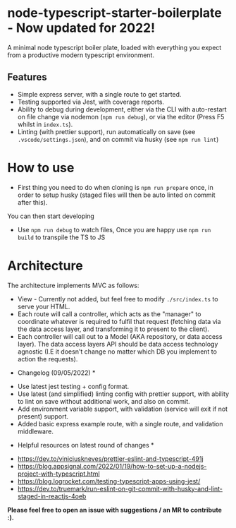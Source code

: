 # node-typescript-starter-boilerplate - Now updated for 2022!

A minimal node typescript boiler plate, loaded with everything you expect from a productive modern typescript environment.

## Features

- Simple express server, with a single route to get started.
- Testing supported via Jest, with coverage reports.
- Ability to debug during development, either via the CLI with auto-restart on file change via nodemon (`npm run debug`), or via the editor (Press F5 whilst in `index.ts`).
- Linting (with prettier support), run automatically on save (see `.vscode/settings.json`), and on commit via husky (see `npm run lint`)

# How to use

- First thing you need to do when cloning is `npm run prepare` once, in order to setup husky (staged files will then be auto linted on commit after this).

You can then start developing
- Use `npm run debug` to watch files, Once you are happy use `npm run build` to transpile the TS to JS

# Architecture

The architecture implements MVC as follows:
- View - Currently not added, but feel free to modify `./src/index.ts` to serve your HTML.
- Each route will call a controller, which acts as the "manager" to coordinate whatever is required to fulfil that request (fetching data via the data access layer, and transforming it to present to the client).
- Each controller will call out to a Model (AKA repository, or data access layer). The data access layers API should be data access technology agnostic (I.E it doesn't change no matter which DB you implement to action the requests).

* Changelog (09/05/2022) *

- Use latest jest testing + config format.
- Use latest (and simplified) linting config with prettier support, with ability to lint on save without additional work, and also on commit.
- Add environment variable support, with validation (service will exit if not present) support.
- Added basic express example route, with a single route, and validation middleware.

* Helpful resources on latest round of changes *
- https://dev.to/viniciuskneves/prettier-eslint-and-typescript-491j
- https://blog.appsignal.com/2022/01/19/how-to-set-up-a-nodejs-project-with-typescript.html
- https://blog.logrocket.com/testing-typescript-apps-using-jest/
- https://dev.to/truemark/run-eslint-on-git-commit-with-husky-and-lint-staged-in-reactjs-4oeb


**Please feel free to open an issue with suggestions / an MR to contribute :).**
